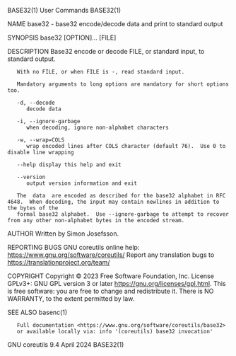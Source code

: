 BASE32(1)								 User Commands								     BASE32(1)

NAME
       base32 - base32 encode/decode data and print to standard output

SYNOPSIS
       base32 [OPTION]... [FILE]

DESCRIPTION
       Base32 encode or decode FILE, or standard input, to standard output.

       With no FILE, or when FILE is -, read standard input.

       Mandatory arguments to long options are mandatory for short options too.

       -d, --decode
	      decode data

       -i, --ignore-garbage
	      when decoding, ignore non-alphabet characters

       -w, --wrap=COLS
	      wrap encoded lines after COLS character (default 76).  Use 0 to disable line wrapping

       --help display this help and exit

       --version
	      output version information and exit

       The  data  are encoded as described for the base32 alphabet in RFC 4648.	 When decoding, the input may contain newlines in addition to the bytes of the
       formal base32 alphabet.	Use --ignore-garbage to attempt to recover from any other non-alphabet bytes in the encoded stream.

AUTHOR
       Written by Simon Josefsson.

REPORTING BUGS
       GNU coreutils online help: <https://www.gnu.org/software/coreutils/>
       Report any translation bugs to <https://translationproject.org/team/>

COPYRIGHT
       Copyright © 2023 Free Software Foundation, Inc.	License GPLv3+: GNU GPL version 3 or later <https://gnu.org/licenses/gpl.html>.
       This is free software: you are free to change and redistribute it.  There is NO WARRANTY, to the extent permitted by law.

SEE ALSO
       basenc(1)

       Full documentation <https://www.gnu.org/software/coreutils/base32>
       or available locally via: info '(coreutils) base32 invocation'

GNU coreutils 9.4							  April 2024								     BASE32(1)
